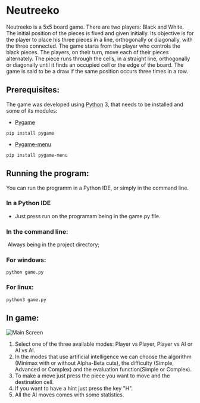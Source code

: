 # Neutreeko

Neutreeko is a 5x5 board game. There are two players: Black and White. The initial position of the pieces is fixed and given initially. Its objective is for the player to place his three pieces in a line, orthogonally or diagonally, with the three connected. The game starts from the player who controls the black pieces. The players, on their turn, move each of their pieces alternately. The piece runs through the cells, in a straight line, orthogonally or diagonally until it finds an occupied cell or the edge of the board. The game is said to be a draw if the same position occurs three times in a row.

## Prerequisites:

The game was developed using [Python](https://www.python.org) 3, that needs to be installed and some of its modules: 

- [Pygame](https://www.pygame.org/) 

```shell
pip install pygame

```
- [Pygame-menu](https://pygame-menu.readthedocs.io/en/4.0.1/#)

```shell
pip install pygame-menu

```

## Running the program:

You can run the programm in a Python IDE, or simply in the command line.

### In a Python IDE

- Just press run on the programam being in the game.py file.

### In the command line:

​	Always being in the project directory;

### For windows:

```shell
python game.py
```
### For linux:

```shell
python3 game.py
```

## In game:

![Main Screen](https://i.imgur.com/hLsAX8t.png)

1. Select one of the three available modes: Player vs Player, Player vs AI or AI vs AI.
2. In the modes that use artificial intelligence we can choose the algorithm (Minimax with or without Alpha-Beta cuts), the difficulty (Simple, Advanced or Complex) and the evaluation function(Simple or Complex).
3. To make a move just press the piece you want to move and the destination cell.
4. If you want to have a hint just press the key "H".
5. All the AI moves comes with some statistics.
